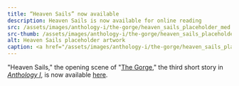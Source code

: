 ```yaml
---
title: “Heaven Sails” now available
description: Heaven Sails is now available for online reading
src: /assets/images/anthology-i/the-gorge/heaven_sails_placeholder_med.jpg
src-thumb: /assets/images/anthology-i/the-gorge/heaven_sails_placeholder_small.jpg
alt: Heaven Sails placeholder artwork
caption: <a href="/assets/images/anthology-i/the-gorge/heaven_sails_placeholder.jpg" target="_blank">A.I. placeholder artwork</a> generated using <a href="https://creator.nightcafe.studio/creation/qqcC6iQZ0Cy1yqphd97Z" target="_blank">NightCafe Stable Diffusion XL v1.0</a> — <a href="https://creativecommons.org/publicdomain/zero/1.0/" target="_blank">CC0 1.0</a>
---
```


"Heaven Sails," the opening scene of "[The Gorge](/anthology-i/the-gorge/)," the third short story in *[Anthology I](/anthology-i/)*, is now available [here](/anthology-i/the-gorge/heaven-sails/).